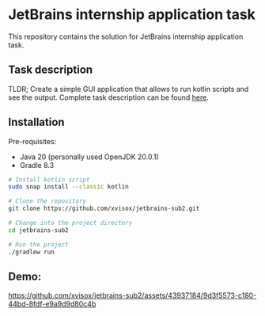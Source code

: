 # JetBrains internship application task

This repository contains the solution for JetBrains internship application task.

## Task description

TLDR; Create a simple GUI application that allows to run kotlin scripts and see the output.
Complete task description can be found [here](https://github.com/xvisox/jetbrains-sub2/tree/master/docs).

## Installation

Pre-requisites:
- Java 20 (personally used OpenJDK 20.0.1)
- Gradle 8.3
```bash
# Install kotlin script
sudo snap install --classic kotlin

# Clone the repository
git clone https://github.com/xvisox/jetbrains-sub2.git

# Change into the project directory
cd jetbrains-sub2

# Run the project
./gradlew run
```

## Demo:


https://github.com/xvisox/jetbrains-sub2/assets/43937184/9d3f5573-c180-44bd-8fdf-e9a9d9d80c4b

